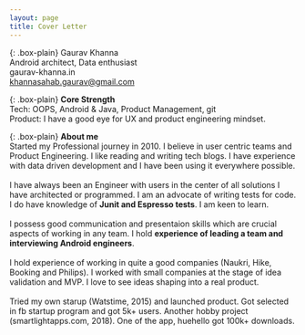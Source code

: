 ```yaml
---
layout: page
title: Cover Letter
---
```


{: .box-plain}
Gaurav Khanna <br/> Android architect, Data enthusiast <br/> gaurav-khanna.in <br/> khannasahab.gaurav@gmail.com

{: .box-plain}
**Core Strength**<br/> Tech: OOPS, Android & Java, Product Management, git<br/>Product: I have a good eye for UX and product engineering mindset.

{: .box-plain}
**About me**<br/>Started my Professional journey in 2010. I believe in user centric teams and Product Engineering. I like reading and writing tech blogs. I have experience with data driven development and I have been using it everywhere possible.<br/><br/>
 I have always been an Engineer with users in the center of all solutions I have architected or programmed. I am an advocate of writing tests for code. I do have knowledge of **Junit and Espresso tests**. I am keen to learn.
<br/><br/>
I possess good communication and presentaion skills which are crucial aspects of working in any team. I hold **experience of leading a team and interviewing Android engineers**.<br/><br/>I hold experience of working in quite a good companies (Naukri, Hike, Booking and Philips). I  worked with small companies at the stage of idea validation and MVP. I love to see ideas shaping into a real product.<br/><br/> Tried my own starup (Watstime, 2015) and launched product. Got selected in fb startup program and got 5k+ users. Another hobby project (smartlightapps.com, 2018). One of the app, huehello got 100k+ downloads.


